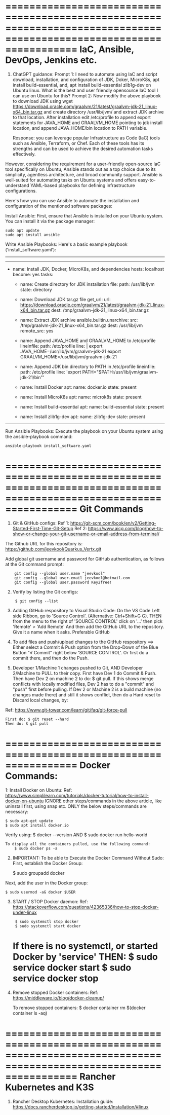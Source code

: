 ====================================================================================================================
IaC, Ansible, DevOps, Jenkins etc.
====================================================================================================================
1. ChatGPT guidance:
	Prompt 1: I need to automate using IaC and script download, installation, and configuration of JDK, Doker, MicroK8s, apt install build-essential, and, apt install build-essential zlib1g-dev on Ubuntu linux. What is the best and user friendly opensource IaC tool I can use on Ubuntu for this? 
	Prompt 2: Now modify the above playbook to download JDK using wget https://download.oracle.com/graalvm/21/latest/graalvm-jdk-21_linux-x64_bin.tar.gz   and create directory /usr/lib/jvm/  and extract JDK archive to that location. After installation edit /etc/profile to append export statements for JAVA_HOME and GRAALVM_HOME pointing to jdk install location, and append JAVA_HOME/bin location to PATH variable.

	Response: you can leverage popular Infrastructure as Code (IaC) tools such as Ansible, Terraform, or Chef. Each of these tools has its strengths and can be used to achieve the desired automation tasks effectively.

However, considering the requirement for a user-friendly open-source IaC tool specifically on Ubuntu, Ansible stands out as a top choice due to its simplicity, agentless architecture, and broad community support. Ansible is well-suited for automating tasks on Ubuntu systems and offers easy-to-understand YAML-based playbooks for defining infrastructure configurations.

Here's how you can use Ansible to automate the installation and configuration of the mentioned software packages:

Install Ansible:
First, ensure that Ansible is installed on your Ubuntu system. 
You can install it via the package manager:

	sudo apt update
	sudo apt install ansible

Write Ansible Playbooks:
Here's a basic example playbook ('install_software.yaml'):


---

---

- name: Install JDK, Docker, MicroK8s, and dependencies
  hosts: localhost
  become: yes
  tasks:
    - name: Create directory for JDK installation
      file:
        path: /usr/lib/jvm
        state: directory

    - name: Download JDK tar.gz file
      get_url:
        url: https://download.oracle.com/graalvm/21/latest/graalvm-jdk-21_linux-x64_bin.tar.gz
        dest: /tmp/graalvm-jdk-21_linux-x64_bin.tar.gz

    - name: Extract JDK archive
      ansible.builtin.unarchive:
        src: /tmp/graalvm-jdk-21_linux-x64_bin.tar.gz
        dest: /usr/lib/jvm
        remote_src: yes

    - name: Append JAVA_HOME and GRAALVM_HOME to /etc/profile
      lineinfile:
        path: /etc/profile
        line: |
          export JAVA_HOME=/usr/lib/jvm/graalvm-jdk-21
          export GRAALVM_HOME=/usr/lib/jvm/graalvm-jdk-21

    - name: Append JDK bin directory to PATH in /etc/profile
      lineinfile:
        path: /etc/profile
        line: 'export PATH="$PATH:/usr/lib/jvm/graalvm-jdk-21/bin"'


    - name: Install Docker
      apt:
        name: docker.io
        state: present

    - name: Install MicroK8s
      apt:
        name: microk8s
        state: present

    - name: Install build-essential
      apt:
        name: build-essential
        state: present

    - name: Install zlib1g-dev
      apt:
        name: zlib1g-dev
        state: present

----

Run Ansible Playbooks: Execute the playbook on your Ubuntu system using the ansible-playbook command:


	ansible-playbook install_software.yaml



====================================================================================================================
Git Commands
====================================================================================================================
1. Git & GitHub configs: 
 Ref 1: https://git-scm.com/book/en/v2/Getting-Started-First-Time-Git-Setup
 Ref 2: https://www.aicg.com/blog/how-to-show-or-change-your-git-username-or-email-address-from-terminal/

 The Github URL for this repository is: https://github.com/jeevkool/Quarkus_Vertx.git

 Add global git username and password for GitHub authentication, as follows at the Git command prompt:

		git config --global user.name "jeevkool"
		git config --global user.email jeevkool@hotmail.com
		git config --global user.password Key2free!

2. Verify by listing the Git configs:

		$ git config --list
		
3. Adding GitHub respository to Visual Studio Code:
On the VS Code Left side Ribbon, go to 'Source Control'. (Alternative: Ctrl+Shift+G G). THEN from the menu to the right of 'SOURCE CONTROL' click on '...' then pick 'Remote' > 'Add Remote' 
And then add the GitHub URL to the repository. Give it a name when it asks. Preferable GitHub <repository name>

4. To add files and push/upload changes to the GitHub respository ==> Either select a Commit & Push option from the Drop-Down of the Blue Button  "√ Commit" right below 'SOURCE CONTROL'.
Or first do a commit there, and then do the Push.

5. Developer 1/Machine 1 changes pushed to Git, AND Developer 2/Machine to PULL to their copy.
	First have Dev 1 do Commit & Push.
	Then have Dev 2 on machine 2 to do:
		$ git pull.
	If this shows merge conflicts with locally modified files, Dev 2 has to do a "commit" and "push" first before pulling.
	If Dev 2 or Machine 2 is a build machine (no changes made there) and still it shows conflict, then do a Hard reset to Discard local changes, by:

Ref: https://www.git-tower.com/learn/git/faq/git-force-pull
	
	First do: $ git reset --hard
	Then do: $ git pull

================================================================
Docker Commands:
================================================================
1: Install Docker on Ubuntu: Ref: https://www.simplilearn.com/tutorials/docker-tutorial/how-to-install-docker-on-ubuntu
IGNORE other steps/commands in the above article, like uninstall first, using snap etc. ONLY the below steps/commands are necessary:

	$ sudo apt-get update
	$ sudo apt install docker.io

Verify using:
	$ docker --version
	AND
	$ sudo docker run hello-world

	To display all the containers pulled, use the following command:
		$ sudo docker ps -a

2. IMPORTANT: To be able to Execute the Docker Command Without Sudo: 
	First, establish the Docker Group:

	$ sudo groupadd docker

Next, add the user in the Docker group:

	$ sudo usermod -aG docker $USER

3. START / STOP Docker daemon:
	Ref: https://stackoverflow.com/questions/42365336/how-to-stop-docker-under-linux

		$ sudo systemctl stop docker
		$ sudo systemctl start docker

	If there is no systemctl, or started Docker by 'service' THEN:
		$ sudo service docker start
		$ sudo service docker stop
	================================

4. Remove stopped Docker containers:
	Ref: https://middleware.io/blog/docker-cleanup/

	To remove stopped containers:
		$ docker container rm $(docker container ls -aq) 

	
====================================================================================================================
Rancher Kubernetes and K3S
====================================================================================================================
1. Rancher Desktop Kubernetes: Installation guide: 
https://docs.rancherdesktop.io/getting-started/installation/#linux
